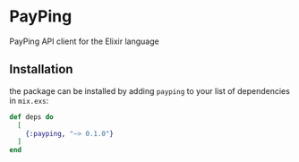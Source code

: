 # PayPing

[comment]: <> "[![Build Status](https://travis-ci.org/msudgh/payping.svg?branch=master)](https://travis-ci.org/msudgh/payping) [![Inline docs](https://inch-ci.org/github/msudgh/payping.svg)](https://inch-ci.org/github/msudgh/payping) [![Hex Docs](https://img.shields.io/badge/hex-docs-9768d1.svg)](https://hexdocs.pm/payping) [![Coverage Status](https://coveralls.io/repos/github/msudgh/payping/badge.svg?branch=master)](https://coveralls.io/github/msudgh/payping?branch=master) [![Deps Status](https://beta.hexfaktor.org/badge/all/github/msudgh/payping.svg)](https://beta.hexfaktor.org/github/msudgh/payping) [![hex.pm version](https://img.shields.io/hexpm/v/payping.svg)](https://hex.pm/packages/payping) [![hex.pm downloads](https://img.shields.io/hexpm/dt/payping.svg)](https://hex.pm/packages/payping) [![License](https://img.shields.io/badge/license-MIT-brightgreen.svg)](https://opensource.org/licenses/MIT)"

PayPing API client for the Elixir language

## Installation

the package can be installed by adding `payping` to your list of dependencies in `mix.exs`:

```elixir
def deps do
  [
    {:payping, "~> 0.1.0"}
  ]
end
```
